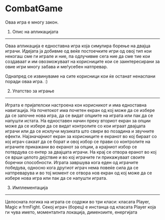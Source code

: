 CombatGame
==========

Оваа игра е многу закон.


1. Опис на апликацијата
-----------------------

Оваа апликација е едноставна игра која симулира борење на двајца играчи. Идејата ја добивме од веќе постоечките игри од овој тип кои некогаш сме ги играле и ние, па одлучивме сега ние да сме тие кои создаваат и им овозможуваат на корисниците кои се заинтересирани за овие игри многу забава и меѓусебен натпревар. 

Однапред се извинуваме на сите корисници кои ќе останат ненаспани поради оваа игра. :)

2. Упатство за играње
----------------------

Играта е пријателски настроена кон корисникот и има едноставна навигација. На почетокот има почетен екран од кој може да се избере да се започне нова игра, да се видат опциите на играта или пак да се напушти истата. На едноставен начин преку вториот екран за опции може да се избере да се видат контролите со кои играат двајцата играчи или да се исклучи музиката што свири во позадина и звучните ефекти. Најзначајниот екран за корисниците е екранот во кој бираат со кој играч сакаат да се борат и овој избор се прави со контролите на играчите прикажани во екранот за опции, а крајниот избор се потврдува со ентер за двајцата играчи. На крај се отвора еранот во кој се врши целото дејствие и во кој играчите ги прикажуваат своите боречки способности. Играта завршува кога еден од играчите победува, односно кога другиот играч нема повеќе сила да се натпреварува и во тој момент се отвора нов екран од кој може да се избере нова игра или пак да се напушти играта. 

3. Имплементација
-----------------

Целосната логика на играта се содржи во три класи: класата Player, Magic и frmFight. Секој играч (борец) е инстанца од класата Player која ги чува името, моменталнта локација, димензиите, енергијата
